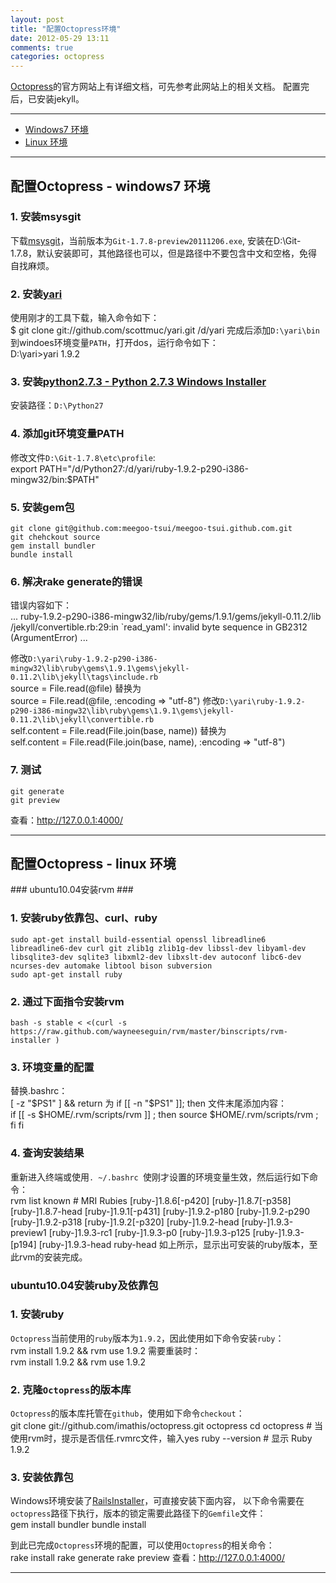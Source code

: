 ```yaml
---
layout: post
title: "配置Octopress环境"
date: 2012-05-29 13:11
comments: true
categories: octopress
---
```


[Octopress](http://octopress.org)的官方网站上有详细文档，可先参考此网站上的相关文档。
配置完后，已安装jekyll。

<hr />

<!---
################################################################################
-->
*    [Windows7 环境](#windows7)
*    [Linux 环境](#linux)
<hr />

<!---
################################################################################
-->
<h2 id="windows7">配置Octopress - windows7 环境</h2>

### 1. 安装msysgit ###
下载[msysgit](http://code.google.com/p/msysgit/downloads/list)，当前版本为`Git-1.7.8-preview20111206.exe`,
安装在D:\Git-1.7.8，默认安装即可，其他路径也可以，但是路径中不要包含中文和空格，免得自找麻烦。

### 2. 安装[yari](https://github.com/scottmuc/yari) ###
使用刚才的工具下载，输入命令如下：    
	$ git clone git://github.com/scottmuc/yari.git /d/yari
完成后添加`D:\yari\bin`到windoes环境变量`PATH`，打开dos，运行命令如下：    
	D:\yari>yari 1.9.2

### 3. 安装[python2.7.3 - Python 2.7.3 Windows Installer ](http://www.python.org/getit/) ###
安装路径：`D:\Python27`

### 4. 添加git环境变量PATH ###
修改文件`D:\Git-1.7.8\etc\profile`:    
	export PATH="/d/Python27:/d/yari/ruby-1.9.2-p290-i386-mingw32/bin:$PATH"

### 5. 安装gem包 ###
	git clone git@github.com:meegoo-tsui/meegoo-tsui.github.com.git
	git chehckout source
	gem install bundler
	bundle install

### 6. 解决rake generate的错误 ###
错误内容如下：    
	...
	ruby-1.9.2-p290-i386-mingw32/lib/ruby/gems/1.9.1/gems/jekyll-0.11.2/lib
	/jekyll/convertible.rb:29:in `read_yaml': invalid byte sequence in GB2312 (ArgumentError)
	...

修改`D:\yari\ruby-1.9.2-p290-i386-mingw32\lib\ruby\gems\1.9.1\gems\jekyll-0.11.2\lib\jekyll\tags\include.rb`    
	source = File.read(@file)
替换为    
	source = File.read(@file, :encoding => "utf-8")
修改`D:\yari\ruby-1.9.2-p290-i386-mingw32\lib\ruby\gems\1.9.1\gems\jekyll-0.11.2\lib\jekyll\convertible.rb`     
	self.content = File.read(File.join(base, name))
替换为    
	self.content = File.read(File.join(base, name), :encoding => "utf-8")	
	
### 7. 测试 ###
	git generate
	git preview

查看：http://127.0.0.1:4000/
<hr />

<!---
################################################################################
-->
<h2 id="linux">配置Octopress - linux 环境</h2>
### ubuntu10.04安装rvm ###

### 1. 安装ruby依靠包、curl、ruby ###
	sudo apt-get install build-essential openssl libreadline6 libreadline6-dev curl git zlib1g zlib1g-dev libssl-dev libyaml-dev libsqlite3-dev sqlite3 libxml2-dev libxslt-dev autoconf libc6-dev ncurses-dev automake libtool bison subversion
	sudo apt-get install ruby

### 2. 通过下面指令安装rvm ###
	bash -s stable < <(curl -s https://raw.github.com/wayneeseguin/rvm/master/binscripts/rvm-installer )

### 3. 环境变量的配置 ###
替换.bashrc：    
	[ -z "$PS1" ] && return
为   
	if [[ -n "$PS1" ]]; then
文件末尾添加内容：    
	if [[ -s $HOME/.rvm/scripts/rvm ]] ; then source $HOME/.rvm/scripts/rvm ; fi
	fi

### 4. 查询安装结果 ###
重新进入终端或使用`. ~/.bashrc `使刚才设置的环境变量生效，然后运行如下命令：    
	rvm list known
	# MRI Rubies
	[ruby-]1.8.6[-p420]
	[ruby-]1.8.7[-p358]
	[ruby-]1.8.7-head
	[ruby-]1.9.1[-p431]
	[ruby-]1.9.2-p180
	[ruby-]1.9.2-p290
	[ruby-]1.9.2-p318
	[ruby-]1.9.2[-p320]
	[ruby-]1.9.2-head
	[ruby-]1.9.3-preview1
	[ruby-]1.9.3-rc1
	[ruby-]1.9.3-p0
	[ruby-]1.9.3-p125
	[ruby-]1.9.3-[p194]
	[ruby-]1.9.3-head
	ruby-head
如上所示，显示出可安装的ruby版本，至此rvm的安装完成。

### ubuntu10.04安装ruby及依靠包 ###

### 1. 安装ruby ###
`Octopress`当前使用的`ruby`版本为`1.9.2`，因此使用如下命令安装`ruby`：    
	rvm install 1.9.2 && rvm use 1.9.2
需要重装时：   
	rvm install 1.9.2 && rvm use 1.9.2

### 2. 克隆`Octopress`的版本库 ###
`Octopress`的版本库托管在`github`，使用如下命令`checkout`：    
	git clone git://github.com/imathis/octopress.git octopress
	cd octopress    # 当使用rvm时，提示是否信任.rvmrc文件，输入yes
	ruby --version  # 显示 Ruby 1.9.2

### 3. 安装依靠包 ###
Windows环境安装了[RailsInstaller](http://railsinstaller.org/)，可直接安装下面内容，
以下命令需要在`octopress`路径下执行，版本的锁定需要此路径下的`Gemfile`文件：   
	gem install bundler
	bundle install

到此已完成`Octopress`环境的配置，可以使用`Octopress`的相关命令：    
	rake install
	rake generate
	rake preview
查看：http://127.0.0.1:4000/
<hr />
